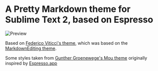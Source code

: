 # A Pretty Markdown theme for Sublime Text 2, based on Espresso

![Preview](https://raw.github.com/iest/Espresso-Markdown-theme-for-Sublime-Text-2/master/preview.png)

Based on [Federico Viticci's theme](http://www.macstories.net/roundups/sublime-text-2-and-markdown-tips-tricks-and-links/#more-31715), which was based on the [MarkdownEditing theme](http://ttscoff.github.com/MarkdownEditing/).

Some styles taken from [Gunther Groenewege's Mou theme](http://groenewege.tumblr.com/post/12340005412/mou-theme-espresso) originally inspired by [Espresso.app](http://macrabbit.com/espresso/)
